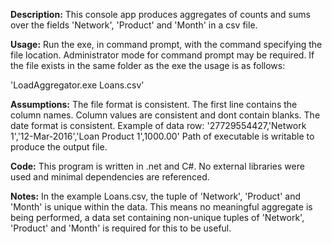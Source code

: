 **Description:**
This console app produces aggregates of counts and sums over the fields 'Network', 'Product' and 'Month' in a csv file.

**Usage:**
Run the exe, in command prompt, with the command specifying the file location.
Administrator mode for command prompt may be required.
If the file exists in the same folder as the exe the usage is as follows:

'LoadAggregator.exe Loans.csv'

**Assumptions:**
The file format is consistent.
The first line contains the column names.
Column values are consistent and dont contain blanks.
The date format is consistent.
Example of data row:
'27729554427,'Network 1','12-Mar-2016','Loan Product 1',1000.00'
Path of executable is writable to produce the output file.

**Code:**
This program is written in .net and C#.
No external libraries were used and minimal dependencies are referenced.

**Notes:**
In the example Loans.csv, the tuple of 'Network', 'Product' and 'Month' is unique within the data.
This means no meaningful aggregate is being performed, a data set containing non-unique tuples of
'Network', 'Product' and 'Month' is required for this to be useful.
